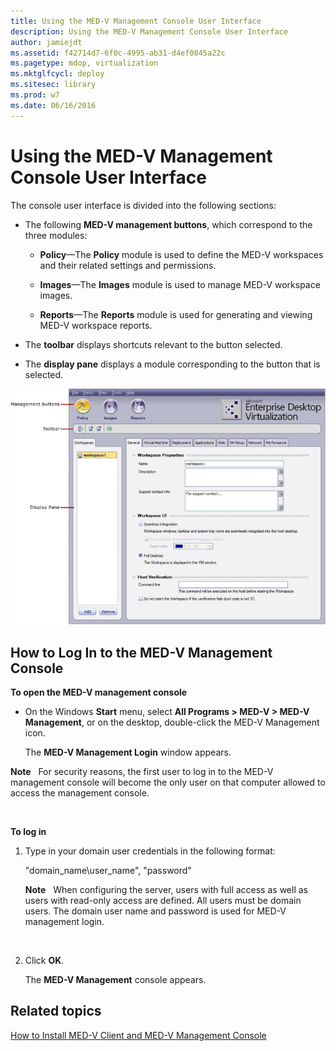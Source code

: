 ```yaml
---
title: Using the MED-V Management Console User Interface
description: Using the MED-V Management Console User Interface
author: jamiejdt
ms.assetid: f42714d7-6f0c-4995-ab31-d4ef0845a22c
ms.pagetype: mdop, virtualization
ms.mktglfcycl: deploy
ms.sitesec: library
ms.prod: w7
ms.date: 06/16/2016
---
```



# Using the MED-V Management Console User Interface


The console user interface is divided into the following sections:

-   The following **MED-V management buttons**, which correspond to the three modules:

    -   **Policy**—The **Policy** module is used to define the MED-V workspaces and their related settings and permissions.

    -   **Images**—The **Images** module is used to manage MED-V workspace images.

    -   **Reports**—The **Reports** module is used for generating and viewing MED-V workspace reports.

-   The **toolbar** displays shortcuts relevant to the button selected.

-   The **display pane** displays a module corresponding to the button that is selected.

![](images/medv-ui-console-general.gif)

## How to Log In to the MED-V Management Console


**To open the MED-V management console**

-   On the Windows **Start** menu, select **All Programs &gt; MED-V &gt; MED-V Management**, or on the desktop, double-click the MED-V Management icon.

    The **MED-V Management Login** window appears.

**Note**  
For security reasons, the first user to log in to the MED-V management console will become the only user on that computer allowed to access the management console.

 

**To log in**

1.  Type in your domain user credentials in the following format:

    "domain\_name\\user\_name", "password"

    **Note**  
    When configuring the server, users with full access as well as users with read-only access are defined. All users must be domain users. The domain user name and password is used for MED-V management login.

     

2.  Click **OK**.

    The **MED-V Management** console appears.

## Related topics


[How to Install MED-V Client and MED-V Management Console](how-to-install-med-v-client-and-med-v-management-console.md)

 

 





